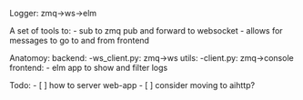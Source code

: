 Logger: zmq->ws->elm

A set of tools to:
    - sub to zmq pub and forward to websocket
    - allows for messages to go to and from frontend


Anatomoy:
    backend:
        -ws_client.py: zmq->ws
    utils:
        -client.py: zmq->console 
    frontend:
        - elm app to show and filter logs

Todo:
    - [ ] how to server web-app
    - [ ] consider moving to aihttp?

